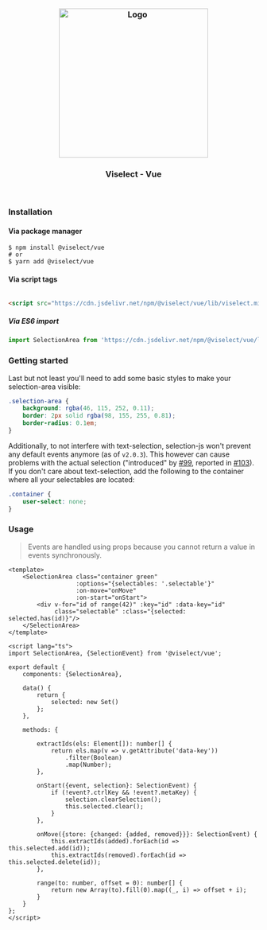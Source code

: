 <h3 align="center">
    <img alt="Logo" src="https://user-images.githubusercontent.com/30767528/103286800-5a83fa00-49e1-11eb-8091-ef895c6f8241.png" width="300"/>
</h3>

<h3 align="center">
    Viselect - Vue
</h3>

<br>

### Installation

#### Via package manager

```
$ npm install @viselect/vue
# or 
$ yarn add @viselect/vue
```

#### Via script tags

```html

<script src="https://cdn.jsdelivr.net/npm/@viselect/vue/lib/viselect.min.js"></script>
```

##### Via ES6 import

```js
import SelectionArea from 'https://cdn.jsdelivr.net/npm/@viselect/vue/lib/viselect.min.mjs';
```

### Getting started

Last but not least you'll need to add some basic styles to make your selection-area visible:

```css
.selection-area {
    background: rgba(46, 115, 252, 0.11);
    border: 2px solid rgba(98, 155, 255, 0.81);
    border-radius: 0.1em;
}
```

Additionally, to not interfere with text-selection, selection-js won't prevent any default events anymore (as of `v2.0.3`). This however can cause problems with the actual
selection ("introduced" by [#99](https://github.com/Simonwep/selection/pull/99), reported in [#103](https://github.com/Simonwep/selection/issues/103)). If you don't care about
text-selection, add the following to the container where all your selectables are located:

```css
.container {
    user-select: none;
}
```

### Usage

> Events are handled using props because you cannot return a value in events synchronously.

```vue
<template>
    <SelectionArea class="container green"
                   :options="{selectables: '.selectable'}"
                   :on-move="onMove"
                   :on-start="onStart">
        <div v-for="id of range(42)" :key="id" :data-key="id"
             class="selectable" :class="{selected: selected.has(id)}"/>
    </SelectionArea>
</template>

<script lang="ts">
import SelectionArea, {SelectionEvent} from '@viselect/vue';

export default {
    components: {SelectionArea},

    data() {
        return {
            selected: new Set()
        };
    },

    methods: {

        extractIds(els: Element[]): number[] {
            return els.map(v => v.getAttribute('data-key'))
                .filter(Boolean)
                .map(Number);
        },

        onStart({event, selection}: SelectionEvent) {
            if (!event?.ctrlKey && !event?.metaKey) {
                selection.clearSelection();
                this.selected.clear();
            }
        },

        onMove({store: {changed: {added, removed}}}: SelectionEvent) {
            this.extractIds(added).forEach(id => this.selected.add(id));
            this.extractIds(removed).forEach(id => this.selected.delete(id));
        },

        range(to: number, offset = 0): number[] {
            return new Array(to).fill(0).map((_, i) => offset + i);
        }
    }
};
</script>
```

